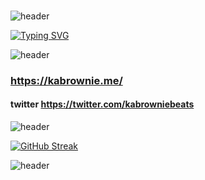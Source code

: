 ###
![header](https://capsule-render.vercel.app/api?type=rect&color=gradient&height=7&section=footer&text=&fontSize=20)

[![Typing SVG](https://readme-typing-svg.demolab.com/?lines=Hello+There+👋;This+is+Kevin+karanja;A+Computer+Science+Undergraduate;Dedan+Kimathi+University+Of+Tech;invite+him+to+collab;don't+ask+him+to+hack+your+ex!;he+can+play+chess;he+is+a+music+producer)](https://git.io/typing-svg)

![header](https://capsule-render.vercel.app/api?type=rect&color=gradient&height=7&section=footer&text=&fontSize=20)
###  https://kabrownie.me/
#### twitter https://twitter.com/kabrowniebeats
![header](https://capsule-render.vercel.app/api?type=rect&color=gradient&height=7&section=footer&text=&fontSize=20)



[![GitHub Streak](https://github-readme-streak-stats.herokuapp.com/?user=kabrownie&theme=radical)](https://git.io/streak-stats)

![header](https://capsule-render.vercel.app/api?type=rect&color=gradient&height=7&section=footer&text=&fontSize=20)
